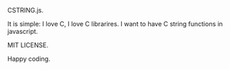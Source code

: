 CSTRING.js. 

It is simple: I love C, I love C librarires. I want to have C string functions in javascript. 


MIT LICENSE. 

Happy coding. 

